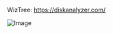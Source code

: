 WizTree: https://diskanalyzer.com/

![Image](https://github.com/user-attachments/assets/24956e41-fbfd-4e27-8733-bd567a0be778)